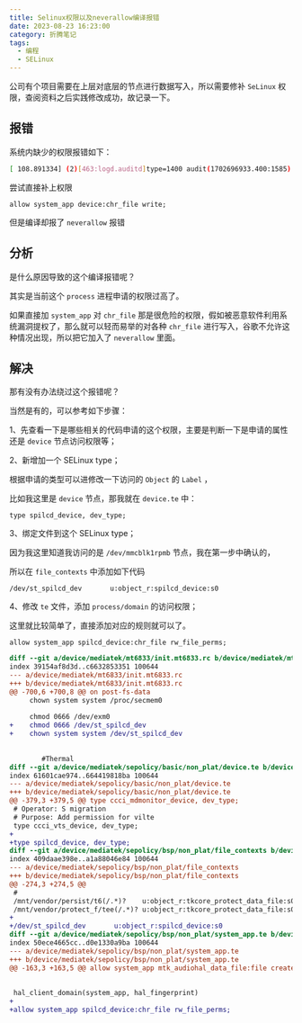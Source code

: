 ```yaml
---
title: Selinux权限以及neverallow编译报错
date: 2023-08-23 16:23:00
category: 折腾笔记
tags:
  - 编程
  - SELinux
---
```


公司有个项目需要在上层对底层的节点进行数据写入，所以需要修补 `SeLinux` 权限，查阅资料之后实践修改成功，故记录一下。

## 报错

系统内缺少的权限报错如下：

```bash
[ 108.891334] (2)[463:logd.auditd]type=1400 audit(1702696933.400:1585): avc: denied { write } for comm="hiro.rearscreen" name="st_spilcd_dev" dev="tmpfs" ino=19498 scontext=u:r:system_app:s0 tcontext=u:object_r:device:s0 tclass=chr_file permissive=1 [ 108.891458] (2)[463:logd.auditd]type=1400 audit(1702696933.400:1586): avc: denied { open } for comm="hiro.rearscreen" path="/dev/st_spilcd_dev" dev="tmpfs" ino=19498 scontext=u:r:system_app:s0 tcontext=u:object_r:device:s0 tclass=chr_file permissive=1
```

尝试直接补上权限

`allow system_app device:chr_file write;`

但是编译却报了 `neverallow` 报错

## 分析

是什么原因导致的这个编译报错呢？

其实是当前这个 `process` 进程申请的权限过高了。

如果直接加 `system_app` 对 `chr_file` 那是很危险的权限，假如被恶意软件利用系统漏洞提权了，那么就可以轻而易举的对各种 `chr_file` 进行写入，谷歌不允许这种情况出现，所以把它加入了 `neverallow` 里面。
## 解决

那有没有办法绕过这个报错呢？

当然是有的，可以参考如下步骤：

1、先查看一下是哪些相关的代码申请的这个权限，主要是判断一下是申请的属性还是 `device` 节点访问权限等；

2、新增加一个 SELinux type；

根据申请的类型可以进修改一下访问的 `Object` 的 `Label` ，

比如我这里是 `device` 节点，那我就在 `device.te` 中：

`type spilcd_device, dev_type;`

3、绑定文件到这个 SELinux type；

因为我这里知道我访问的是 `/dev/mmcblk1rpmb` 节点，我在第一步中确认的，

所以在 `file_contexts` 中添加如下代码

`/dev/st_spilcd_dev       u:object_r:spilcd_device:s0`

4、修改 `te` 文件，添加 `process/domain` 的访问权限；

这里就比较简单了，直接添加对应的规则就可以了。

`allow system_app spilcd_device:chr_file rw_file_perms;`

```diff
diff --git a/device/mediatek/mt6833/init.mt6833.rc b/device/mediatek/mt6833/init.mt6833.rc
index 39154af8d3d..c6632853351 100644
--- a/device/mediatek/mt6833/init.mt6833.rc
+++ b/device/mediatek/mt6833/init.mt6833.rc
@@ -700,6 +700,8 @@ on post-fs-data
     chown system system /proc/secmem0
 
     chmod 0666 /dev/exm0
+    chmod 0666 /dev/st_spilcd_dev
+    chown system system /dev/st_spilcd_dev
 
 
        #Thermal
diff --git a/device/mediatek/sepolicy/basic/non_plat/device.te b/device/mediatek/sepolicy/basic/non_plat/device.te
index 61601cae974..664419818ba 100644
--- a/device/mediatek/sepolicy/basic/non_plat/device.te
+++ b/device/mediatek/sepolicy/basic/non_plat/device.te
@@ -379,3 +379,5 @@ type ccci_mdmonitor_device, dev_type;
 # Operator: S migration
 # Purpose: Add permission for vilte
 type ccci_vts_device, dev_type;
+
+type spilcd_device, dev_type;
diff --git a/device/mediatek/sepolicy/bsp/non_plat/file_contexts b/device/mediatek/sepolicy/bsp/non_plat/file_contexts
index 409daae398e..a1a88046e84 100644
--- a/device/mediatek/sepolicy/bsp/non_plat/file_contexts
+++ b/device/mediatek/sepolicy/bsp/non_plat/file_contexts
@@ -274,3 +274,5 @@
 #
 /mnt/vendor/persist/t6(/.*)?    u:object_r:tkcore_protect_data_file:s0
 /mnt/vendor/protect_f/tee(/.*)? u:object_r:tkcore_protect_data_file:s0
+
+/dev/st_spilcd_dev       u:object_r:spilcd_device:s0
diff --git a/device/mediatek/sepolicy/bsp/non_plat/system_app.te b/device/mediatek/sepolicy/bsp/non_plat/system_app.te
index 50ece4665cc..d0e1330a9ba 100644
--- a/device/mediatek/sepolicy/bsp/non_plat/system_app.te
+++ b/device/mediatek/sepolicy/bsp/non_plat/system_app.te
@@ -163,3 +163,5 @@ allow system_app mtk_audiohal_data_file:file create_file_perms;
 
 
 hal_client_domain(system_app, hal_fingerprint)
+
+allow system_app spilcd_device:chr_file rw_file_perms;
```